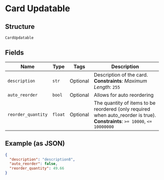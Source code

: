 
# Card Updatable

## Structure

`CardUpdatable`

## Fields

| Name | Type | Tags | Description |
|  --- | --- | --- | --- |
| `description` | `str` | Optional | Description of the card.<br>**Constraints**: *Maximum Length*: `255` |
| `auto_reorder` | `bool` | Optional | Allows for auto reordering |
| `reorder_quantity` | `float` | Optional | The quantity of items to be reordered (only required when auto_reorder is true).<br>**Constraints**: `>= 10000`, `<= 10000000` |

## Example (as JSON)

```json
{
  "description": "description8",
  "auto_reorder": false,
  "reorder_quantity": 49.66
}
```

